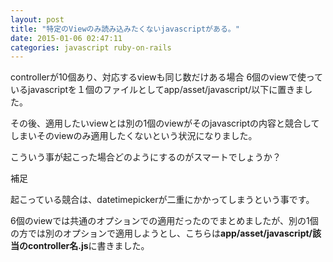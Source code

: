 ```yaml
---
layout: post
title: "特定のViewのみ読み込みたくないjavascriptがある。"
date: 2015-01-06 02:47:11
categories: javascript ruby-on-rails
---
```

<p>controllerが10個あり、対応するviewも同じ数だけある場合
6個のviewで使っているjavascriptを１個のファイルとしてapp/asset/javascript/以下に置きました。</p>

<p>その後、適用したいviewとは別の1個のviewがそのjavascriptの内容と競合してしまいそのviewのみ適用したくないという状況になりました。</p>

<p>こういう事が起こった場合どのようにするのがスマートでしょうか？</p>

<p>補足</p>

<p>起こっている競合は、datetimepickerが二重にかかってしまうという事です。</p>

<p>6個のviewでは共通のオプションでの適用だったのでまとめましたが、別の1個の方では別のオプションで適用しようとし、こちらは<strong>app/asset/javascript/該当のcontroller名.js</strong>に書きました。</p>
